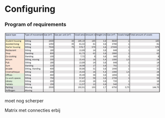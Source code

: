 # Configuring

### Program of requirements

![Title](../img/matrix.png)

moet nog scherper 

Matrix met connecties erbij
